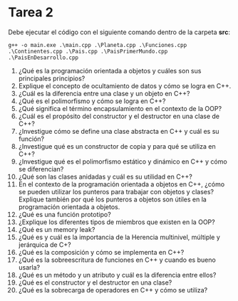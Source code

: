 # Tarea 2


Debe ejecutar el código con el siguiente comando dentro de la carpeta **src**:
```
g++ -o main.exe .\main.cpp .\Planeta.cpp .\Funciones.cpp .\Continentes.cpp .\Pais.cpp .\PaisPrimerMundo.cpp .\PaisEnDesarrollo.cpp
```
1. ¿Qué es la programación orientada a objetos y cuáles son sus principales principios?
2. Explique el concepto de ocultamiento de datos y cómo se logra en C++.
3. ¿Cuál es la diferencia entre una clase y un objeto en C++?
4. ¿Qué es el polimorfismo y cómo se logra en C++?
5. ¿Qué significa el término encapsulamiento en el contexto de la OOP?
6. ¿Cuál es el propósito del constructor y el destructor en una clase de C++?
7. ¿Investigue cómo se define una clase abstracta en C++ y cuál es su función?
8. ¿Investigue qué es un constructor de copia y para qué se utiliza en C++?
9. ¿Investigue qué es el polimorfismo estático y dinámico en C++ y cómo se diferencian?
10. ¿Qué son las clases anidadas y cuál es su utilidad en C++?
11. En el contexto de la programación orientada a objetos en C++, ¿cómo se pueden
utilizar los punteros para trabajar con objetos y clases? Explique también por qué los
punteros a objetos son útiles en la programación orientada a objetos.
12. ¿Qué es una función prototipo?
13. ¿Explique los diferentes tipos de miembros que existen en la OOP?
14. ¿Qué es un memory leak?
15. ¿Qué es y cuál es la importancia de la Herencia multinivel, múltiple y jerárquica de
C+?
16. ¿Qué es la composición y cómo se implementa en C++?
17. ¿Qué es la sobreescritura de funciones en C++ y cuando es bueno usarla?
18. ¿Qué es un método y un atributo y cuál es la diferencia entre ellos?
19. ¿Qué es el constructor y el destructor en una clase?
20. ¿Qué es la sobrecarga de operadores en C++ y cómo se utiliza?

